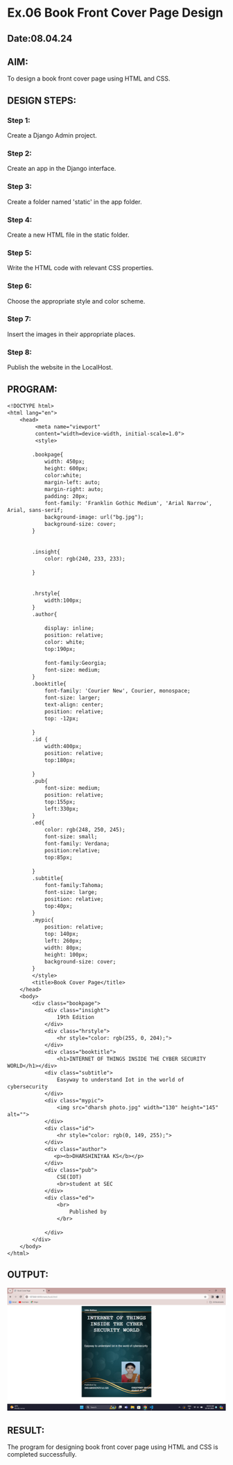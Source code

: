 # Ex.06 Book Front Cover Page Design
## Date:08.04.24

## AIM:
To design a book front cover page using HTML and CSS.

## DESIGN STEPS:

### Step 1:
Create a Django Admin project.

### Step 2:
Create an app in the Django interface.

### Step 3:
Create a folder named 'static' in the app folder.

### Step 4:
Create a new HTML file in the static folder.

### Step 5:
Write the HTML code with relevant CSS properties.

### Step 6:
Choose the appropriate style and color scheme.

### Step 7:
Insert the images in their appropriate places.

### Step 8:
Publish the website in the LocalHost.

## PROGRAM:
```
<!DOCTYPE html>
<html lang="en">
    <head>
         <meta name="viewport" 
         content="width=device-width, initial-scale=1.0">
         <style>

        .bookpage{
            width: 450px;
            height: 600px;
            color:white;
            margin-left: auto;
            margin-right: auto;
            padding: 20px;
            font-family: 'Franklin Gothic Medium', 'Arial Narrow', Arial, sans-serif;
            background-image: url("bg.jpg");
            background-size: cover;
        }
            

        .insight{
            color: rgb(240, 233, 233);

        }

        
        .hrstyle{
            width:100px;
        }
        .author{
        
            display: inline;
            position: relative;
            color: white;
            top:190px;
            
            font-family:Georgia;
            font-size: medium;
        }
        .booktitle{
            font-family: 'Courier New', Courier, monospace;
            font-size: larger;
            text-align: center;
            position: relative;
            top: -12px;
        
        }
        .id {
            width:400px;
            position: relative;
            top:180px;
            
        }
        .pub{
            font-size: medium;
            position: relative;
            top:155px;
            left:330px;
        }
        .ed{
            color: rgb(248, 250, 245);
            font-size: small;
            font-family: Verdana;
            position:relative;
            top:85px;

        }
        .subtitle{
            font-family:Tahoma;
            font-size: large;
            position: relative;
            top:40px;
        }
        .mypic{
            position: relative;
            top: 140px;
            left: 260px;
            width: 80px;
            height: 100px;
            background-size: cover;
        }
        </style>
        <title>Book Cover Page</title>
    </head>
    <body>
        <div class="bookpage">
            <div class="insight">
                19th Edition
            </div>
            <div class="hrstyle">
                <hr style="color: rgb(255, 0, 204);">
            </div>
            <div class="booktitle">
                <h1>INTERNET OF THINGS INSIDE THE CYBER SECURITY WORLD</h1></div>
            <div class="subtitle">
                Easyway to understand Iot in the world of cybersecurity
            </div>
            <div class="mypic">
                <img src="dharsh photo.jpg" width="130" height="145" alt="">
            </div>
            <div class="id">
                <hr style="color: rgb(0, 149, 255);">
            </div>
            <div class="author">
               <p><b>DHARSHINIYAA KS</b></p>
            </div>
            <div class="pub">
                CSE(IOT)
                <br>student at SEC
            </div>
            <div class="ed">
                <br>
                    Published by
                </br>
                
            </div>
        </div>
    </body>
</html>
```

## OUTPUT:
![alt text](<Screenshot (83).png>)
## RESULT:
The program for designing book front cover page using HTML and CSS is completed successfully.
